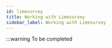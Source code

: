```yaml
---
id: limesurvey
title: Working with Limesurvey
sidebar_label: Working with Limesurvey
---
```


:::warning
To be completed
